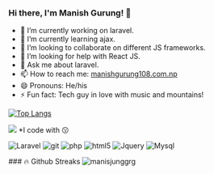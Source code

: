 ### Hi there, I'm Manish Gurung! 👋

- 🔭 I’m currently working on laravel.
- 🌱 I’m currently learning ajax.
- 👯 I’m looking to collaborate on different JS frameworks.
- 🤔 I’m looking for help with React JS.
- 💬 Ask me about laravel.
- 📫 How to reach me: [manishgurung108.com.np](hhtps://manishgurung108.com.np)
- 😄 Pronouns: He/his
- ⚡ Fun fact: Tech guy in love with music and mountains!
 
 [![Top Langs](https://github-readme-stats.vercel.app/api/top-langs/?username=manisjunggrg&layout=compact)](https://github.com/Nix-code/github-readme-stats)
 
<img src="https://github-readme-stats.vercel.app/api?username=manisjunggrg&&show_icons=true&title_color=ffffff&icon_color=bb2acf&text_color=daf7dc&bg_color=151515">
*I code with 😗
<p>
  <img alt="Laravel" src="https://img.shields.io/badge/-Laravel-8DD6F9?style=flat-square&logo=laravel" /> 
  <img alt="git" src="https://img.shields.io/badge/-Git-F05032?style=flat-square&logo=git&logoColor=white" />
  <img alt="php" src="https://img.shields.io/badge/-PHP-CB3837?style=flat-square&logo=php" />
  <img alt="html5" src="https://img.shields.io/badge/-HTML5-E34F26?style=flat-square&logo=html5&logoColor=white" />
  <img alt="Jquery" src="https://img.shields.io/badge/-Jquery-EC4A3F?style=flat-square&logo=jquery" />
  <img alt="Mysql" src="https://img.shields.io/badge/-Mysql-43853d?style=flat-square&logo=mysql&logoColor=white" />
</p>
### 🔥 Github Streaks
<img src="https://github-readme-streak-stats.herokuapp.com/?user=manisjunggrg&theme=black-ice&hide_border=true&stroke=0000&background=0D1117&ring=e05397&fire=e05397&currStreakLabel=e05397&bg_color=30,e96443,904e95&title_color=fff&text_color=fff" alt="manisjunggrg" />

